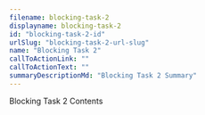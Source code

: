 ```yaml
---
filename: blocking-task-2
displayname: blocking-task-2
id: "blocking-task-2-id"
urlSlug: "blocking-task-2-url-slug"
name: "Blocking Task 2"
callToActionLink: ""
callToActionText: ""
summaryDescriptionMd: "Blocking Task 2 Summary"
---
```


Blocking Task 2 Contents
